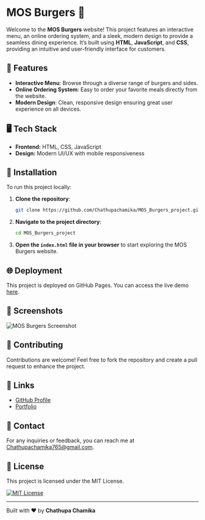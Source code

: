 # MOS Burgers 🍔

Welcome to the **MOS Burgers** website! This project features an interactive menu, an online ordering system, and a sleek, modern design to provide a seamless dining experience. It’s built using **HTML**, **JavaScript**, and **CSS**, providing an intuitive and user-friendly interface for customers.

## 🌟 Features

- **Interactive Menu**: Browse through a diverse range of burgers and sides.
- **Online Ordering System**: Easy to order your favorite meals directly from the website.
- **Modern Design**: Clean, responsive design ensuring great user experience on all devices.

## 🖥️ Tech Stack

- **Frontend:** HTML, CSS, JavaScript
- **Design:** Modern UI/UX with mobile responsiveness

## 🚀 Installation

To run this project locally:

1. **Clone the repository**:
    ```bash
    git clone https://github.com/Chathupachamika/MOS_Burgers_project.git
    ```

2. **Navigate to the project directory**:
    ```bash
    cd MOS_Burgers_project
    ```

3. **Open the `index.html` file in your browser** to start exploring the MOS Burgers website.

## 🌐 Deployment

This project is deployed on GitHub Pages. You can access the live demo [here](https://chathupachamika.github.io/MOS_Burgers_project/).

## 📸 Screenshots

![MOS Burgers Screenshot](https://via.placeholder.com/468x300?text=MOS+Burgers+Website+Screenshot)

## 🤝 Contributing

Contributions are welcome! Feel free to fork the repository and create a pull request to enhance the project.

## 🔗 Links

- [GitHub Profile](https://github.com/Chathupachamika)
- [Portfolio](https://www.yourportfolio.com)

## 📧 Contact

For any inquiries or feedback, you can reach me at [Chathupachamika765@gmail.com](mailto:Chathupachamika765@gmail.com).

## 📃 License

This project is licensed under the MIT License.

[![MIT License](https://img.shields.io/badge/License-MIT-green.svg)](https://choosealicense.com/licenses/mit/)

---

Built with ❤️ by **Chathupa Chamika**
